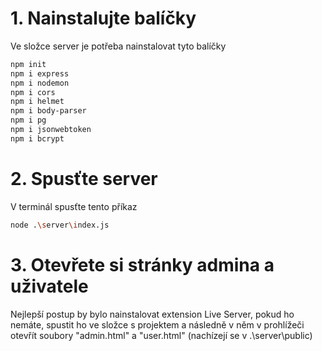 # 1. Nainstalujte balíčky
Ve složce server je potřeba nainstalovat tyto balíčky
```bash
npm init
npm i express
npm i nodemon
npm i cors
npm i helmet
npm i body-parser
npm i pg
npm i jsonwebtoken
npm i bcrypt
```
# 2. Spusťte server
V terminál spusťte tento příkaz
```bash
node .\server\index.js
```
# 3. Otevřete si stránky admina a uživatele
Nejlepší postup by bylo nainstalovat extension Live Server, pokud ho nemáte, spustit ho ve složce s projektem a následně v něm v prohlížeči otevřít soubory "admin.html" a "user.html" (nachízejí se v .\server\public)
